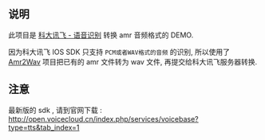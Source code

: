 ## 说明

此项目是 [科大讯飞 - 语音识别](http://open.voicecloud.cn/index.php/default/doccenter/doccenterInner?itemTitle=eXlqcw==&anchor=Y29udGl0bGUyNg==) 转换 amr 音频格式的 DEMO. 

因为科大讯飞 IOS SDK 只支持 `PCM或者WAV格式的音频` 的识别, 所以使用了 [Amr2Wav](https://github.com/summerblue/Amr2Wav) 项目把已有的 amr 文件转为 wav 文件, 再提交给科大讯飞服务器转换.

## 注意

最新版的 sdk , 请到官网下载 : http://open.voicecloud.cn/index.php/services/voicebase?type=tts&tab_index=1 
